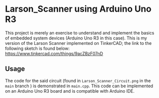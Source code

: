 # Larson_Scanner using Arduino Uno R3

This project is merely an exercise to understand and implement the basics of embedded system devices (Arduino Uno R3 in this case). 
This is my version of the Larson Scanner implemented on TinkerCAD; the link to the following sketch is found below: 
  https://www.tinkercad.com/things/9acZBzF07nD

## Usage
The code for the said circuit (found in ``Larson_Scanner_Circuit.png`` in the ``main`` branch ) is demonstrated in ``main.cpp``. 
This code can be implemented on an Arduino Uno R3 board and is compatible with Arduino IDE. 
